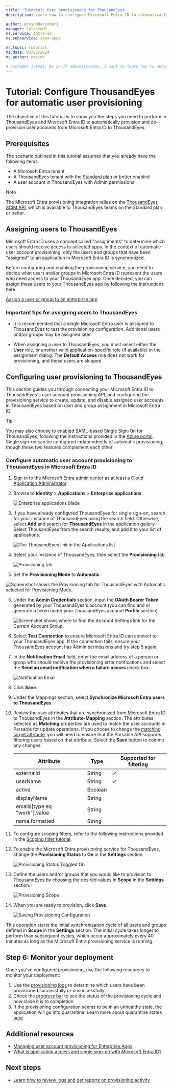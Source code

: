 ```yaml
---
title: 'Tutorial: User provisioning for ThousandEyes'
description: Learn how to configure Microsoft Entra ID to automatically provision and de-provision user accounts to ThousandEyes.

author: ArvindHarinder1
manager: CelesteDG
ms.service: entra-id
ms.subservice: saas-apps

ms.topic: tutorial
ms.date: 03/25/2024
ms.author: arvinh

# Customer intent: As an IT administrator, I want to learn how to automatically provision and deprovision user accounts from Microsoft Entra ID to ThousandEyes so that I can streamline the user management process and ensure that users have the appropriate access to ThousandEyes.
---
```


# Tutorial: Configure ThousandEyes for automatic user provisioning

The objective of this tutorial is to show you the steps you need to perform in ThousandEyes and Microsoft Entra ID to automatically provision and de-provision user accounts from Microsoft Entra ID to ThousandEyes. 

## Prerequisites

The scenario outlined in this tutorial assumes that you already have the following items:

* A Microsoft Entra tenant
* A ThousandEyes tenant with the [Standard plan](https://www.thousandeyes.com/pricing) or better enabled 
* A user account in ThousandEyes with Admin permissions 

> [!NOTE]
> The Microsoft Entra provisioning integration relies on the [ThousandEyes SCIM API](https://success.thousandeyes.com/PublicArticlePage?articleIdParam=kA044000000CnWrCAK), which is available to ThousandEyes teams on the Standard plan or better.

## Assigning users to ThousandEyes

Microsoft Entra ID uses a concept called "assignments" to determine which users should receive access to selected apps. In the context of automatic user account provisioning, only the users and groups that have been "assigned" to an application in Microsoft Entra ID is synchronized. 

Before configuring and enabling the provisioning service, you need to decide what users and/or groups in Microsoft Entra ID represent the users who need access to your ThousandEyes app. Once decided, you can assign these users to your ThousandEyes app by following the instructions here:

[Assign a user or group to an enterprise app](~/identity/enterprise-apps/assign-user-or-group-access-portal.md)

### Important tips for assigning users to ThousandEyes

* It is recommended that a single Microsoft Entra user is assigned to ThousandEyes to test the provisioning configuration. Additional users and/or groups may be assigned later.

* When assigning a user to ThousandEyes, you must select either the **User** role, or another valid application-specific role (if available) in the assignment dialog. The **Default Access** role does not work for provisioning, and these users are skipped.

## Configuring user provisioning to ThousandEyes 

This section guides you through connecting your Microsoft Entra ID to ThousandEyes's user account provisioning API, and configuring the provisioning service to create, update, and disable assigned user accounts in ThousandEyes based on user and group assignment in Microsoft Entra ID.

> [!TIP]
> You may also choose to enabled SAML-based Single Sign-On for ThousandEyes, following the instructions provided in the [Azure portal](https://portal.azure.com). Single sign-on can be configured independently of automatic provisioning, though these two features complement each other.

<a name='configure-automatic-user-account-provisioning-to-thousandeyes-in-azure-ad'></a>

### Configure automatic user account provisioning to ThousandEyes in Microsoft Entra ID

1. Sign in to the [Microsoft Entra admin center](https://entra.microsoft.com) as at least a [Cloud Application Administrator](~/identity/role-based-access-control/permissions-reference.md#cloud-application-administrator).
1. Browse to **Identity** > **Applications** > **Enterprise applications**

	![Enterprise applications blade](common/enterprise-applications.png)

2. If you have already configured ThousandEyes for single sign-on, search for your instance of ThousandEyes using the search field. Otherwise, select **Add** and search for **ThousandEyes** in the application gallery. Select ThousandEyes from the search results, and add it to your list of applications.

	![The ThousandEyes link in the Applications list](common/all-applications.png)
	
3. Select your instance of ThousandEyes, then select the **Provisioning** tab.

	![Provisioning tab](common/provisioning.png)

4. Set the **Provisioning Mode** to **Automatic**.

![Screenshot shows the Provisioning tab for ThousandEyes with Automatic selected for Provisioning Mode.](./media/thousandeyes-provisioning-tutorial/ThousandEyes1.png)
	

5. Under the **Admin Credentials**  section, input the **OAuth Bearer Token** generated by your ThousandEyes's account (you can find and or generate a token under your ThousandEyes account **Profile** section).

	![Screenshot shows where to find the Account Settings link for the Current Account Group.](./media/thousandeyes-provisioning-tutorial/ThousandEyes2.png)

6. Select **Test Connection** to ensure Microsoft Entra ID can connect to your ThousandEyes app. If the connection fails, ensure your ThousandEyes account has Admin permissions and try step 5 again.

7. In the **Notification Email** field, enter the email address of a person or group who should receive the provisioning error notifications and select the **Send an email notification when a failure occurs** check box.

	![Notification Email](common/provisioning-notification-email.png)

8. Click **Save**.

9. Under the Mappings section, select **Synchronize Microsoft Entra users to ThousandEyes**.

10. Review the user attributes that are synchronized from Microsoft Entra ID to ThousandEyes in the **Attribute-Mapping** section. The attributes selected as **Matching** properties are used to match the user accounts in Parsable for update operations. If you choose to change the [matching target attribute](~/identity/app-provisioning/customize-application-attributes.md), you will need to ensure that the Parsable API supports filtering users based on that attribute. Select the **Save** button to commit any changes.

 	 |Attribute|Type|Supported for filtering|
  	 |---|---|---|
  	 |externalId|String|&check;|
  	 |userName|String|&check;|
  	 |active|Boolean|
  	 |displayName|String|
  	 |emails[type eq "work"].value|String|
  	 |name.formatted|String|


11. To configure scoping filters, refer to the following instructions provided in the [Scoping filter tutorial](~/identity/app-provisioning/define-conditional-rules-for-provisioning-user-accounts.md).

12. To enable the Microsoft Entra provisioning service for ThousandEyes, change the **Provisioning Status** to **On** in the **Settings** section.

	![Provisioning Status Toggled On](common/provisioning-toggle-on.png)

13. Define the users and/or groups that you would like to provision to ThousandEyes by choosing the desired values in **Scope** in the **Settings** section.

	![Provisioning Scope](common/provisioning-scope.png)

14. When you are ready to provision, click **Save**.

	![Saving Provisioning Configuration](common/provisioning-configuration-save.png)

This operation starts the initial synchronization cycle of all users and groups defined in **Scope** in the **Settings** section. The initial cycle takes longer to perform than subsequent cycles, which occur approximately every 40 minutes as long as the Microsoft Entra provisioning service is running. 

## Step 6: Monitor your deployment
Once you've configured provisioning, use the following resources to monitor your deployment:

1. Use the [provisioning logs](~/identity/monitoring-health/concept-provisioning-logs.md) to determine which users have been provisioned successfully or unsuccessfully
2. Check the [progress bar](~/identity/app-provisioning/application-provisioning-when-will-provisioning-finish-specific-user.md) to see the status of the provisioning cycle and how close it is to completion
3. If the provisioning configuration seems to be in an unhealthy state, the application will go into quarantine. Learn more about quarantine states [here](~/identity/app-provisioning/application-provisioning-quarantine-status.md).  

## Additional resources

* [Managing user account provisioning for Enterprise Apps](~/identity/app-provisioning/configure-automatic-user-provisioning-portal.md)
* [What is application access and single sign-on with Microsoft Entra ID?](~/identity/enterprise-apps/what-is-single-sign-on.md)

## Next steps

* [Learn how to review logs and get reports on provisioning activity](~/identity/app-provisioning/check-status-user-account-provisioning.md)
